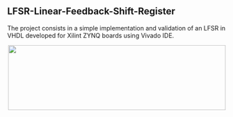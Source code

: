 ## LFSR-Linear-Feedback-Shift-Register
The project consists in a simple implementation and validation of an LFSR in VHDL developed for Xilint ZYNQ boards using Vivado IDE.
<p align="center">
<img width="500" height="150" src="https://upload.wikimedia.org/wikipedia/commons/9/99/Lfsr.gif">
</p>
